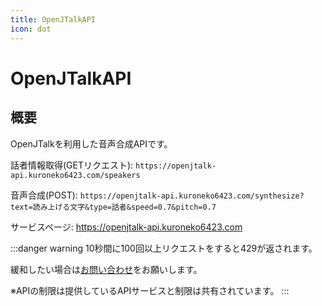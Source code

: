 ```yaml
---
title: OpenJTalkAPI
icon: dot
---
```


# OpenJTalkAPI
## 概要
OpenJTalkを利用した音声合成APIです。

話者情報取得(GETリクエスト): `https://openjtalk-api.kuroneko6423.com/speakers`

音声合成(POST): `https://openjtalk-api.kuroneko6423.com/synthesize?text=読み上げる文字&type=話者&speed=0.7&pitch=0.7`

サービスページ: https://openjtalk-api.kuroneko6423.com

:::danger warning
10秒間に100回以上リクエストをすると429が返されます。

緩和したい場合は[お問い合わせ](https://discord.com/invite/Y6w5Jv3EAR)をお願いします。

※APIの制限は提供しているAPIサービスと制限は共有されています。
:::